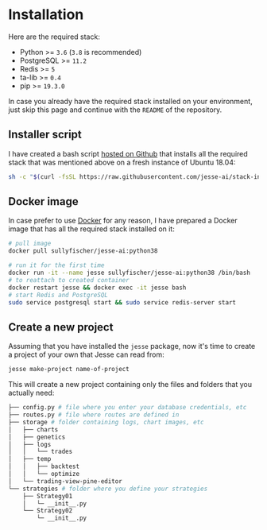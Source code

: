 # Installation

Here are the required stack:

-   Python >= `3.6` (`3.8` is recommended)
-   PostgreSQL >= `11.2`
-   Redis >= `5`
-   ta-lib >= `0.4`
-   pip >= `19.3.0`

In case you already have the required stack installed on your environment, just skip this page and continue with the `README` of the repository. 

## Installer script

I have created a bash script [hosted on Github](https://github.com/jesse-ai/stack-installer) that installs all the required stack that was mentioned above on a fresh instance of Ubuntu 18.04:

```sh
sh -c "$(curl -fsSL https://raw.githubusercontent.com/jesse-ai/stack-installer/master/ubuntu-18.04.sh)"
```

## Docker image
In case prefer to use [Docker](https://docker.com/) for any reason, I have prepared a Docker image that has all the required stack installed on it:

```sh
# pull image
docker pull sullyfischer/jesse-ai:python38

# run it for the first time
docker run -it --name jesse sullyfischer/jesse-ai:python38 /bin/bash
# to reattach to created container
docker restart jesse && docker exec -it jesse bash
# start Redis and PostgreSQL
sudo service postgresql start && sudo service redis-server start
```


## Create a new project

Assuming that you have installed the `jesse` package, now it's time to create a project of your own that Jesse can read from:

```sh
jesse make-project name-of-project
```

This will create a new project containing only the files and folders that you actually need:

```sh
├── config.py # file where you enter your database credentials, etc
├── routes.py # file where routes are defined in 
├── storage # folder containing logs, chart images, etc
│   ├── charts
│   ├── genetics
│   ├── logs
│   │   └── trades
│   ├── temp
│   │   ├── backtest
│   │   └── optimize
│   └── trading-view-pine-editor
└── strategies # folder where you define your strategies
    ├── Strategy01
    │   └─ __init__.py
    └── Strategy02
        └─ __init__.py
```